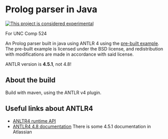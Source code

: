 # Prolog parser in Java

[![This project is considered experimental](https://img.shields.io/badge/status-experimental-critical.svg)](https://benknoble.github.io/status/experimental/)

For UNC Comp 524

An Prolog parser built in java using ANTLR 4 using the [pre-built
example](https://github.com/antlr/grammars-v4/blob/master/prolog/prolog.g4). The
pre-built example is licensed under the BSD license, and redistribution with
modifications are made in accordance with said license.

ANTLR version is **4.5.1**, not 4.8!

## About the build

Build with maven, using the ANTLR v4 plugin.

## Useful links about ANTLR4

- [ANLTR4 runtime API](https://javadoc.io/static/org.antlr/antlr4-runtime/4.5.1/index.html?overview-summary.html)
- [ANTLR4 4.8 documentation](https://github.com/antlr/antlr4/blob/4.8/doc/index.md)
There is some 4.5.1 documentation in Atlassian
